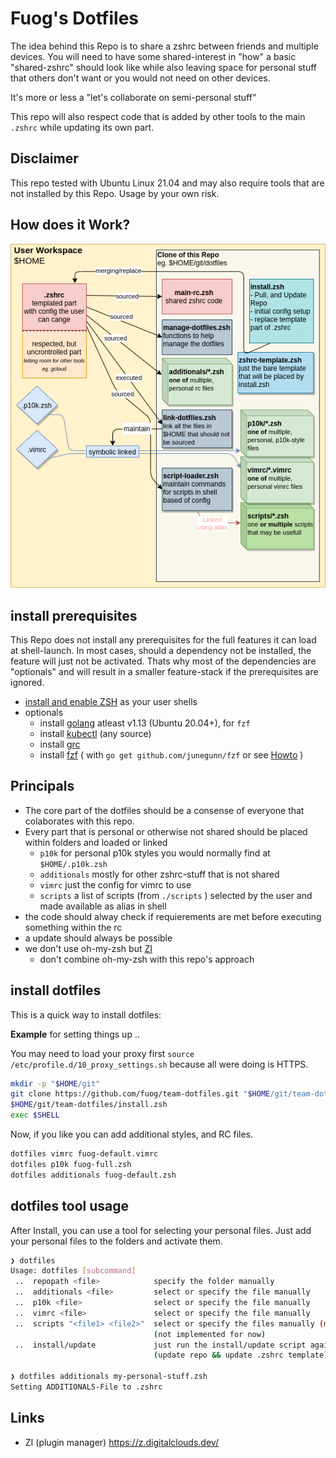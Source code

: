 # Fuog's Dotfiles

The idea behind this Repo is to share a zshrc between friends and multiple devices. You will need to have some shared-interest in "how" a basic "shared-zshrc" should look like while also leaving space for personal stuff that others don't want or you would not need on other devices.

It's more or less a "let's collaborate on semi-personal stuff"

This repo will also respect code that is added by other tools to the main `.zshrc` while updating its own part.

## Disclaimer

This repo tested with Ubuntu Linux 21.04 and may also require tools that are not installed by this Repo. Usage by your own risk.

## How does it Work?

![dotfiles diagram](docs/dotfiles-diagram.png)

## install prerequisites

This Repo does not install any prerequisites for the full features it can load at shell-launch. In most cases, should a dependency not be installed, the feature will just not be activated. Thats why most of the dependencies are "optionals" and will result in a smaller feature-stack if the prerequisites are ignored.

- [install and enable ZSH](https://github.com/ohmyzsh/ohmyzsh/wiki/Installing-ZSH) as your user shells
- optionals
  - install [golang](https://golang.org/doc/install) atleast v1.13 (Ubuntu 20.04+), for `fzf`
  - install [kubectl](https://kubernetes.io/docs/tasks/tools/) (any source)
  - install [grc](https://github.com/garabik/grc)
  - install [fzf](https://github.com/junegunn/fzf) ( with `go get github.com/junegunn/fzf` or see [Howto](https://github.com/junegunn/fzf#installation) )

## Principals

- The core part of the dotfiles should be a consense of everyone that colaborates with this repo.
- Every part that is personal or otherwise not shared should be placed within folders and loaded or linked
  - `p10k` for personal p10k styles you would normally find at `$HOME/.p10k.zsh`
  - `additionals` mostly for other zshrc-stuff that is not shared
  - `vimrc` just the config for vimrc to use
  - `scripts` a list of scripts (from `./scripts` ) selected by the user and made available as alias in shell
- the code should alway check if requierements are met before executing something within the rc
- a update should always be possible
- we don't use oh-my-zsh but [ZI](https://z.digitalclouds.dev/)
  - don't combine oh-my-zsh with this repo's approach

## install dotfiles

This is a quick way to install dotfiles:

__Example__ for setting things up .. 

You may need to load your proxy first `source /etc/profile.d/10_proxy_settings.sh` because all were doing is HTTPS.

```bash 
mkdir -p "$HOME/git"
git clone https://github.com/fuog/team-dotfiles.git "$HOME/git/team-dotfiles"
$HOME/git/team-dotfiles/install.zsh
exec $SHELL
```

Now, if you like you can add additional styles, and RC files.

```bash
dotfiles vimrc fuog-default.vimrc
dotfiles p10k fuog-full.zsh
dotfiles additionals fuog-default.zsh
```

## dotfiles tool usage

After Install, you can use a tool for selecting your personal files. Just add your personal files to the folders and activate them.

```bash
❯ dotfiles
Usage: dotfiles [subcommand]
 ..  repopath <file>            specify the folder manually
 ..  additionals <file>         select or specify the file manually
 ..  p10k <file>                select or specify the file manually
 ..  vimrc <file>               select or specify the file manually
 ..  scripts "<file1> <file2>"  select or specify the files manually (multiple)
                                (not implemented for now)
 ..  install/update             just run the install/update script again
                                (update repo && update .zshrc template)

❯ dotfiles additionals my-personal-stuff.zsh
Setting ADDITIONALS-File to .zshrc
```

## Links

- ZI (plugin manager) <https://z.digitalclouds.dev/>
